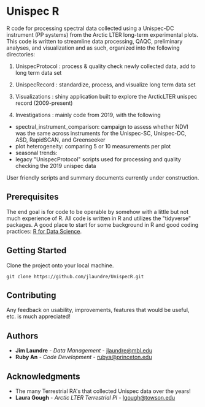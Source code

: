 
# Unispec R 

R code for processing spectral data collected using a Unispec-DC instrument (PP systems) from the Arctic LTER long-term experimental plots. This code is written to streamline data processing, QAQC, preliminary analyses, and visualization and as such, organized into the following directories:

1. UnispecProtocol : process & quality check newly collected data, add to long term data set

2. UnispecRecord : standardize, process, and visualize long term data set

3. Visualizations : shiny application built to explore the ArcticLTER unispec record (2009-present)

4. Investigations : mainly code from 2019, with the following 
- spectral_instrument_comparison: campaign to assess whether NDVI was the same across instruments for the Unispec-SC, Unispec-DC, ASD, RapidSCAN, and Greenseeker
- plot heterogeneity: comparing 5 or 10 measurements per plot
- seasonal trends: 
- legacy "UnispecProtocol" scripts used for processing and quality checking the 2019 unispec data

User friendly scripts and summary documents currently under construction. 

## Prerequisites

The end goal is for code to be operable by somehow with a little but not much experience of R.  All code is written in R and utilizes the "tidyverse" packages. A good place to start for some background in R and good coding practices:  [R for Data Science](http://r4ds.had.co.nz/data-import.html). 

## Getting Started

Clone the project onto your local machine. 

```
git clone https://github.com/jlaundre/UnispecR.git
```

## Contributing

Any feedback on usability, improvements, features that would be useful, etc. is much appreciated! 


## Authors

* **Jim Laundre** - *Data Management* - jlaundre@mbl.edu
* **Ruby An** - *Code Development* - rubya@princeton.edu 

## Acknowledgments

* The many Terrestrial RA's that collected Unispec data over the years!  
* **Laura Gough** - *Arctic LTER Terrestrial PI* - lgough@towson.edu
